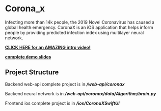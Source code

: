 # Corona_x

Infecting more than 14k people, the 2019 Novel Coronavirus has caused a global health emergency. CoronaX is an iOS application that helps inform people by providing predicted infection index using multilayer neural network. 

**[CLICK HERE for an AMAZING intro video!](https://www.youtube.com/watch?v=8YSBWKTebgU&feature=youtu.be)**

**[complete demo slides](https://docs.google.com/presentation/d/1M51QzfpfLiHGmJzTeXq7-Vfcr6fO2g_xjxBBw2kuJxw/edit#slide=id.p)**


## Project Structure

Backend web-api complete project is in ***/web-api/coronax***

Backend neural network is in ***/web-api/coronax/data/Algorithm/brain.py***

Frontend ios complete project is in ***/ios/CoronaXSwiftUI***
